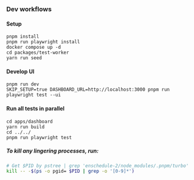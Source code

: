 ### Dev workflows
#### Setup
```
pnpm install
pnpm run playwright install
docker compose up -d
cd packages/test-worker
yarn run seed
```

#### Develop UI
```
pnpm run dev
SKIP_SETUP=true DASHBOARD_URL=http://localhost:3000 pnpm run playwright test --ui
```

#### Run all tests in parallel
```
cd apps/dashboard
yarn run build
cd ../../
pnpm run playwright test
```

##### To kill any lingering processes, run:
```bash
# Get $PID by pstree | grep 'enschedule-2/node_modules/.pnpm/turbo'
kill -- -$(ps -o pgid= $PID | grep -o '[0-9]*')
```
